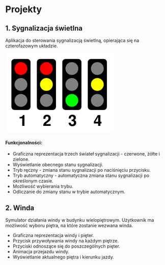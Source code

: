 
<a name = "projekty"></a>
# Projekty

## 1. Sygnalizacja świetlna

Aplikacja do sterowania sygnalizacją świetlną, opierająca się na czterofazowym układzie.

![Sygnalizcja czterofazowa](img/sygnalizacja.png "Sygnalizcja czterofazowa")

#### Funkcjonalności:

- Graficzna reprezentacja trzech świateł sygnalizacji - czerwone, żółte i zielone.
- Wyświetlanie obecnego stanu sygnalizacji.
- Tryb ręczny - zmiana stanu sygnalizacji po naciśnięciu przycisku.
- Tryb automatyczny - automatyczna zmiana stanu sygnalizacji po określonym czasie.
- Możliwość wybierania trybu.
- Odliczanie do zmiany stanu w trybie automatycznym.

## 2. Winda

Symulator działania windy w budynku wielopiętrowym. Użytkownik ma możliwość wyboru piętra, na które zostanie wezwana winda.

- Graficzna reprezentacja windy i pięter.
- Przycisk przywoływania windy na każdym piętrze.
- Przyciski odnoszące się do poszczególnych pięter.
- Animacja przejazdu windy.
- Wyświetlanie aktualnego piętra i kierunku jazdy.
